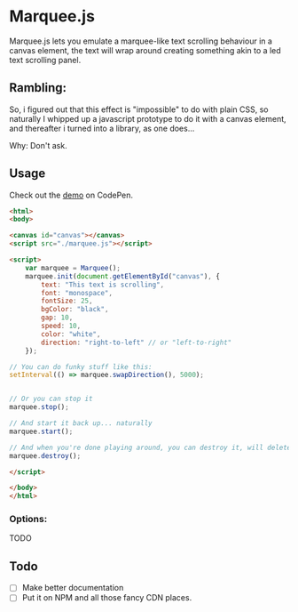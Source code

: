 # Marquee.js

Marquee.js lets you emulate a marquee-like text scrolling behaviour in a canvas element, the text will wrap around creating something akin to a led text scrolling panel.

## Rambling:
So, i figured out that this effect is "impossible" to do with plain CSS, so naturally I whipped up a javascript prototype to do it with a canvas element, and thereafter i turned into a library, as one does...


Why: Don't ask.




## Usage

Check out the [demo](https://codepen.io/helgesverre/pen/OJJqGRd) on CodePen.


```html
<html>
<body>

<canvas id="canvas"></canvas>
<script src="./marquee.js"></script>

<script>
    var marquee = Marquee();
    marquee.init(document.getElementById("canvas"), {
        text: "This text is scrolling",
        font: "monospace",
        fontSize: 25,
        bgColor: "black",
        gap: 10, 
        speed: 10,
        color: "white",
        direction: "right-to-left" // or "left-to-right"
    });

// You can do funky stuff like this:
setInterval(() => marquee.swapDirection(), 5000);


// Or you can stop it
marquee.stop();

// And start it back up... naturally
marquee.start();

// And when you're done playing around, you can destroy it, will delete the canvas from the DOM.
marquee.destroy(); 

</script>

</body>
</html>
```


### Options:

TODO


## Todo

- [ ] Make better documentation
- [ ] Put it on NPM and all those fancy CDN places.